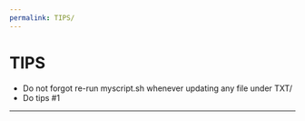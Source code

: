```yaml
---
permalink: TIPS/
---
```


# TIPS

* Do not forgot re-run myscript.sh whenever updating any file under TXT/
* Do tips #1

<hr>
